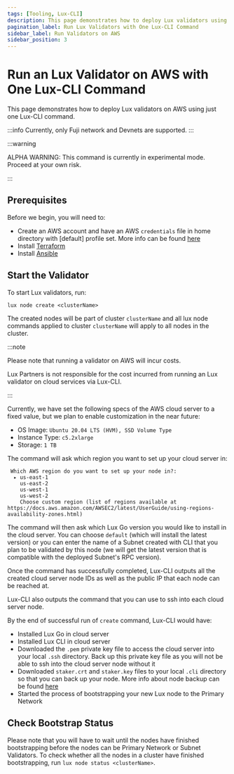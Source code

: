```yaml
---
tags: [Tooling, Lux-CLI]
description: This page demonstrates how to deploy Lux validators using just one Lux-CLI command.
pagination_label: Run Lux Validators with One Lux-CLI Command
sidebar_label: Run Validators on AWS
sidebar_position: 3
---
```


# Run an Lux Validator on AWS with One Lux-CLI Command

This page demonstrates how to deploy Lux validators on AWS using just one Lux-CLI
command.

:::info
Currently, only Fuji network and Devnets are supported.
:::

:::warning

ALPHA WARNING: This command is currently in experimental mode. Proceed at your own risk.

:::

## Prerequisites

Before we begin, you will need to:

- Create an AWS account and have an AWS `credentials` file in home directory with [default] profile
  set. More info can be found [here](https://docs.aws.amazon.com/sdkref/latest/guide/file-format.html#file-format-creds)
- Install [Terraform](https://developer.hashicorp.com/terraform/tutorials/aws-get-started/install-cli)
- Install [Ansible](https://adamtheautomator.com/install-ansible/)


## Start the Validator

To start Lux validators, run:

```shell
lux node create <clusterName>
```

The created nodes will be part of cluster `clusterName` and all lux node commands applied to
cluster `clusterName` will apply to all nodes in the cluster.

:::note

Please note that running a validator on AWS will incur costs.

Lux Partners is not responsible for the cost incurred from running an Lux validator on cloud
services via Lux-CLI.

:::

Currently, we have set the following specs of the AWS cloud server to a fixed value, but we plan to
enable customization in the near future:

- OS Image: `Ubuntu 20.04 LTS (HVM), SSD Volume Type`
- Instance Type: `c5.2xlarge`
- Storage: `1 TB`

The command will ask which region you want to set up your cloud server in:

```text
 Which AWS region do you want to set up your node in?: 
  ▸ us-east-1
    us-east-2
    us-west-1
    us-west-2
    Choose custom region (list of regions available at https://docs.aws.amazon.com/AWSEC2/latest/UserGuide/using-regions-availability-zones.html)
```

The command will then ask which Lux Go version you would like to install in the cloud server.
You can choose `default` (which will install the latest version) or you can enter the name of a
Subnet created with CLI that you plan to be validated by this node (we will get the latest version
that is compatible with the deployed Subnet's RPC version).

Once the command has successfully completed, Lux-CLI outputs all the created cloud server
node IDs as well as the public IP that each node can be reached at.

Lux-CLI also outputs the command that you can use to ssh into each cloud server node.

By the end of successful run of `create` command, Lux-CLI would have:

- Installed Lux Go in cloud server
- Installed Lux CLI in cloud server
- Downloaded the `.pem` private key file to access the cloud server into your local `.ssh` directory.
  Back up this private key file as you will not be able to ssh into the cloud server node without it
- Downloaded `staker.crt` and `staker.key` files to your local `.cli` directory so that
  you can back up your node. More info about node backup can be found [here](/nodes/maintain/node-backup-and-restore.md)
- Started the process of bootstrapping your new Lux node to the Primary Network

## Check Bootstrap Status

Please note that you will have to wait until the nodes have finished bootstrapping before the
nodes can be Primary Network or Subnet Validators. To check whether all the nodes in a cluster
have finished bootstrapping, run `lux node status <clusterName>`.
